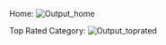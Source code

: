 Home:
![Output_home](https://github.com/mistrysimran/React_MovieReview.github.io/assets/76590641/5bf4aedf-ca6c-4f13-8801-5c53f8faaaed)

Top Rated Category:
![Output_toprated](https://github.com/mistrysimran/React_MovieReview.github.io/assets/76590641/76dbe46d-77fc-4457-8ac4-56d1e2445d2b)

